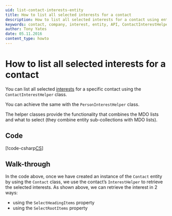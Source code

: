 ```yaml
---
uid: list-contact-interests-entity
title: How to list all selected interests for a contact
description: How to list all selected interests for a contact using entities
keywords: contact, company, interest, entity, API, ContactInterestHelper, SelectHeadingItems, SelectRootItems
author: Tony Yates
date: 05.11.2016
content_type: howto
---
```


# How to list all selected interests for a contact

You can list all selected [interests][1] for a specific contact using the `ContactInterestHelper` class.

You can achieve the same with the `PersonInterestHelper` class.

The helper classes provide the functionality that combines the MDO lists and what to select (they combine entity sub-collections with MDO lists).

## Code

[!code-csharp[CS](includes/list-interests-entity.cs)]

## Walk-through

In the code above, once we have created an instance of the `Contact` entity by using the `Contact` class, we use the contact’s `InterestHelper` to retrieve the selected interests. As shown above, we can retrieve the interest in 2 ways:

* using the `SelectHeadingItems` property
* using the `SelectRootItems` property

<!-- Referenced links -->
[1]: ../../../../company/reference/index.md#interests
